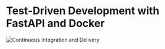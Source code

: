 # Test-Driven Development with FastAPI and Docker

![Continuous Integration and Delivery](https://github.com/carlosporta/fastapi-tdd-docker/workflows/Continuous%20Integration%20and%20Delivery/badge.svg?branch=master)